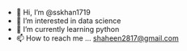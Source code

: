 - 👋 Hi, I’m @sskhan1719
- 👀 I’m interested in data science
- 🌱 I’m currently learning python
-  📫 How to reach me ... shaheen2817@gmail.com

<!---
sskhan1719/sskhan1719 is a ✨ special ✨ repository because its `README.md` (this file) appears on your GitHub profile.
You can click the Preview link to take a look at your changes.
--->
